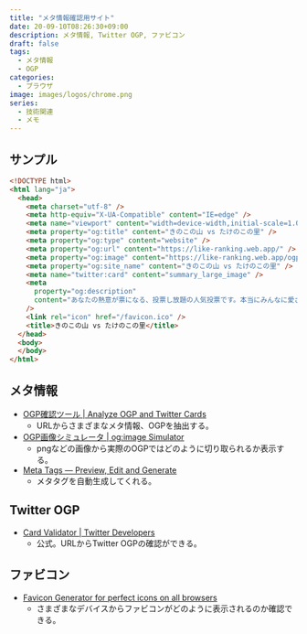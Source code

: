 ```yaml
---
title: "メタ情報確認用サイト"
date: 20-09-10T08:26:30+09:00
description: メタ情報, Twitter OGP, ファビコン
draft: false
tags:
  - メタ情報
  - OGP
categories:
  - ブラウザ
image: images/logos/chrome.png
series:
  - 技術関連
  - メモ
---
```


## サンプル

```html
<!DOCTYPE html>
<html lang="ja">
  <head>
    <meta charset="utf-8" />
    <meta http-equiv="X-UA-Compatible" content="IE=edge" />
    <meta name="viewport" content="width=device-width,initial-scale=1.0" />
    <meta property="og:title" content="きのこの山 vs たけのこの里" />
    <meta property="og:type" content="website" />
    <meta property="og:url" content="https://like-ranking.web.app/" />
    <meta property="og:image" content="https://like-ranking.web.app/ogp.png" />
    <meta property="og:site_name" content="きのこの山 vs たけのこの里" />
    <meta name="twitter:card" content="summary_large_image" />
    <meta
      property="og:description"
      content="あなたの熱意が票になる、投票し放題の人気投票です。本当にみんなに愛されているのはどっちだ！？"
    />
    <link rel="icon" href="/favicon.ico" />
    <title>きのこの山 vs たけのこの里</title>
  </head>
  <body>
  </body>
</html>
```

## メタ情報

- [OGP確認ツール \| Analyze OGP and Twitter Cards](https://ogp.buta3.net/)
  - URLからさまざまなメタ情報、OGPを抽出する。
- [OGP画像シミュレータ \| og:image Simulator](http://ogimage.tsmallfield.com/)
  - pngなどの画像から実際のOGPではどのように切り取られるか表示する。
- [Meta Tags — Preview, Edit and Generate](https://metatags.io/)
  - メタタグを自動生成してくれる。

## Twitter OGP

- [Card Validator \| Twitter Developers](https://cards-dev.twitter.com/validator)
  - 公式。URLからTwitter OGPの確認ができる。

## ファビコン

- [Favicon Generator for perfect icons on all browsers](https://realfavicongenerator.net/)
  - さまざまなデバイスからファビコンがどのように表示されるのか確認できる。
